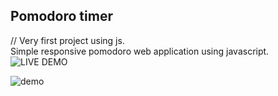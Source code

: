 ## Pomodoro timer
// Very first project using js.  
Simple responsive pomodoro web application using javascript.
![LIVE DEMO](https://devastion.github.io/pomodoro-timer/)

![demo](https://i.imgur.com/jYvisGw.gif)
